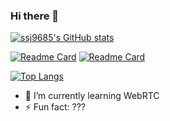 ### Hi there 👋

[![ssj9685's GitHub stats](https://github-readme-stats.vercel.app/api?username=ssj9685&show_icons=true&bg_color=#6f7a90)](https://github.com/ssj9685)

[![Readme Card](https://github-readme-stats.vercel.app/api/pin/?username=ssj9685&repo=dt-mic)](https://github.com/ssj9685/dt-mic) 
[![Readme Card](https://github-readme-stats.vercel.app/api/pin/?username=ssj9685&repo=insurance_webapp)](https://github.com/ssj9685/insurance_webapp)

[![Top Langs](https://github-readme-stats.vercel.app/api/top-langs/?username=ssj9685&layout=compact)](https://github.com/ssj9685)



- 🌱 I’m currently learning WebRTC
- ⚡ Fun fact: ???

